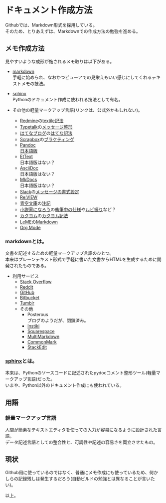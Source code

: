 # ドキュメント作成方法
Githubでは、Markdown形式を採用している。  
そのため、とりあえずは、Markdownでの作成方法の勉強を進める。  

## メモ作成方法
見やすいような成形が施されるメモ取りは以下がある。  

* [markdown](#localfileMarkdownJump)  
手軽に始められ、なおかつビューアでの見栄えもいい感じにしてくれるテキストメモの技法。  
* [sphinx](#localfileSphinxJump)  
Pythonのドキュメント作成に使われる技法として有名。  

* その他の軽量マークアップ言語(リンクは、公式外かもしれない)。
  * [Redmine](https://redmine.jp)の[textile記法](https://redmine.jp/tech_note/textile/)  
  * [Typetalk](https://www.typetalk.com/ja/)の[メッセージ整形](https://support.typetalk.com/hc/ja/articles/212900337-メッセージを整形する)  
  * [はてなブログ](https://hatenablog.com)の[はてな記法](https://help.hatenablog.com/entry/text-hatena-list)  
  * [Scrapbox](https://scrapbox.io/product)の[ブラケティング](https://scrapbox.io/help-jp/ブラケティング)  
  * [Pandoc](https://pandoc.org)  
    [日本語版](https://pandoc-doc-ja.readthedocs.io/ja/latest/users-guide.html)  
  * [EtText](http://ettext.taint.org)  
    日本語版はない？  
  * [AsciiDoc](https://asciidoc.org)  
    日本語版はない？  
  * [MkDocs](https://www.mkdocs.org)  
    日本語版はない？  
  * [Slack](https://slack.com)の[メッセージの書式設定](https://slack.com/intl/ja-jp/help/articles/202288908-メッセージの書式設定)  
  * [Re:VIEW](https://reviewml.org/ja/)  
  * [青空文庫](https://www.aozora.gr.jp)の[注記](https://www.aozora.gr.jp/annotation/)  
  * [小説家になろう](https://syosetu.com)の[執筆中の仕様](https://syosetu.com/man/sippitu/)や[ルビ振り](https://syosetu.com/man/ruby/)など？  
  * [カクヨム](https://kakuyomu.jp)の[カクヨム記法](https://kakuyomu.jp/help/entry/notation)  
  * [LeME](https://leme.style)の[Markdown](https://leme.style/making-guide/point-markdown/)  
  * [Org Mode](https://www.orgmode.org/ja/index.html)  


<a id="localfileMarkdownJump"></a>
### markdownとは。
文書を記述するための軽量マークアップ言語のひとつ。  
本来はプレーンテキスト形式で手軽に書いた文書からHTMLを生成するために開発されたものである。  

* 利用サービス  
  * [Stack Overflow](https://ja.stackoverflow.com)  
  * [Reddit](https://www.reddit.com)  
  * [GitHub](https://github.com)  
  * [Bitbucket](https://bitbucket.org)  
  * [Tumblr](https://www.tumblr.com)  
  * その他  
    * Posterous  
      ブログのようだが、閉鎖済み。  
    * [Instiki](https://golem.ph.utexas.edu/wiki/instiki/show/HomePage)  
    * [Squarespace](https://www.squarespace.com)  
    * [MultiMarkdown](https://multimarkdown.com)  
    * [CommonMark](https://commonmark.org)  
    * [StackEdit](https://stackedit.io)  

<a id="localfileSphinxJump"></a>
### [sphinx](https://www.sphinx-doc.org/ja/master/contents.html)とは。
本来は、Pythonのソースコードに記述されたpydocコメント整形ツール(軽量マークアップ言語)だった。  
いまや、Python以外のドキュメント作成にも使われている。  


## 用語
### 軽量マークアップ言語
人間が簡素なテキストエディタを使っての入力が容易になるように設計された言語。  
データ記述言語としての整合性と、可読性や記述の容易さを両立させたもの。  


## 現状
Github用に使っているのではなく、普通にメモ作成にも使っているため、何かしらの記録残しは発生するだろう(自動ビルドの勉強とは異なることが言いたい)。  

以上。
